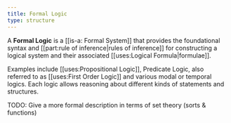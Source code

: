 ```yaml
---
title: Formal Logic
type: structure
---
```


A **Formal Logic** is a [[is-a: Formal System]] that provides the foundational syntax and [[part:rule of inference|rules of inference]] for constructing a logical system and their associated [[uses:Logical Formula|formulae]].

Examples include [[uses:Propositional Logic]], Predicate Logic, also referred to as [[uses:First Order Logic]] and various modal or temporal logics. Each logic allows reasoning about different kinds of statements and structures.

TODO: Give a more formal description in terms of set theory (sorts & functions)